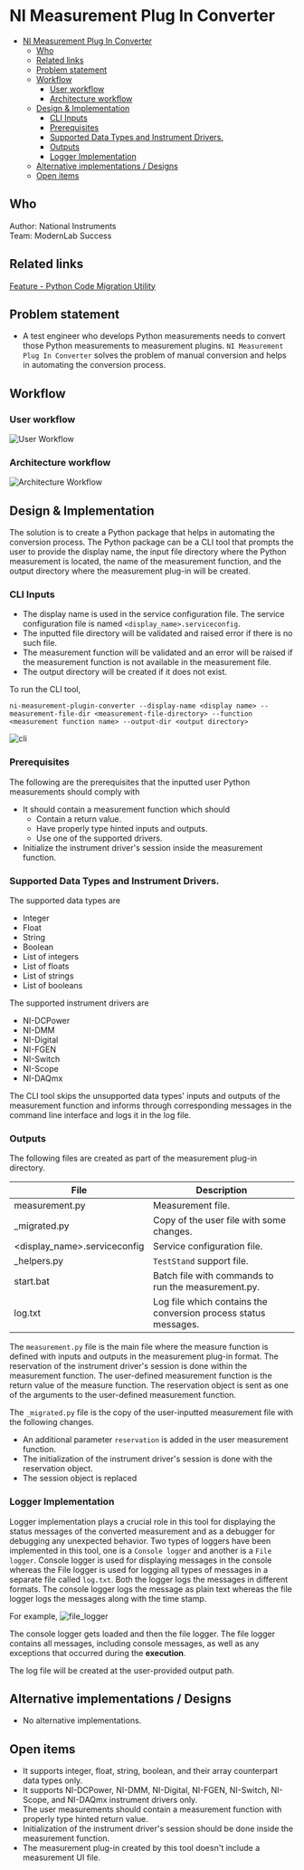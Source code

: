 # NI Measurement Plug In Converter

- [NI Measurement Plug In Converter](#ni-measurement-plug-in-converter)
  - [Who](#who)
  - [Related links](#related-links)
  - [Problem statement](#problem-statement)
  - [Workflow](#workflow)
    - [User workflow](#user-workflow)
    - [Architecture workflow](#architecture-workflow)
  - [Design \& Implementation](#design--implementation)
    - [CLI Inputs](#cli-inputs)
    - [Prerequisites](#prerequisites)
    - [Supported Data Types and Instrument Drivers.](#supported-data-types-and-instrument-drivers)
    - [Outputs](#outputs)
    - [Logger Implementation](#logger-implementation)
  - [Alternative implementations / Designs](#alternative-implementations--designs)
  - [Open items](#open-items)

## Who

Author: National Instruments \
Team: ModernLab Success

## Related links

[Feature - Python Code Migration Utility](https://dev.azure.com/ni/DevCentral/_backlogs/backlog/ModernLab%20Reference%20Architecture/Epics/?workitem=2809380)

## Problem statement

- A test engineer who develops Python measurements needs to convert those Python measurements to measurement plugins. `NI Measurement Plug In Converter` solves the problem of manual conversion and helps in automating the conversion process.

## Workflow

### User workflow

![User Workflow](user_workflow.png)

### Architecture workflow

![Architecture Workflow](architecture_flow.png)

## Design & Implementation

The solution is to create a Python package that helps in automating the conversion process. The Python package can be a CLI tool that prompts the user to provide the display name, the input file directory where the Python measurement is located, the name of the measurement function, and the output directory where the measurement plug-in will be created.

### CLI Inputs

- The display name is used in the service configuration file. The service configuration file is named `<display_name>.serviceconfig`.
- The inputted file directory will be validated and raised error if there is no such file.
- The measurement function will be validated and an error will be raised if the measurement function is not available in the measurement file.
- The output directory will be created if it does not exist.

To run the CLI tool,
```
ni-measurement-plugin-converter --display-name <display name> --measurement-file-dir <measurement-file-directory> --function <measurement function name> --output-dir <output directory>
```

![cli](cli.png)

### Prerequisites

The following are the prerequisites that the inputted user Python measurements should comply with

- It should contain a measurement function which should
  - Contain a return value.
  - Have properly type hinted inputs and outputs.
  - Use one of the supported drivers.
- Initialize the instrument driver's session inside the measurement function.

### Supported Data Types and Instrument Drivers.

The supported data types are

- Integer
- Float
- String
- Boolean
- List of integers
- List of floats
- List of strings
- List of booleans

The supported instrument drivers are

- NI-DCPower
- NI-DMM
- NI-Digital
- NI-FGEN
- NI-Switch
- NI-Scope
- NI-DAQmx

The CLI tool skips the unsupported data types' inputs and outputs of the measurement function and informs through corresponding messages in the command line interface and logs it in the log file. 

### Outputs

The following files are created as part of the measurement plug-in directory.

| File                         | Description                                                     |
| ---------------------------- | --------------------------------------------------------------- |
| measurement.py               | Measurement file.                                               |
| _migrated.py                 | Copy of the user file with some changes.                        |
| <display_name>.serviceconfig | Service configuration file.                                     |
| _helpers.py                  | `TestStand` support file.                                       |
| start.bat                    | Batch file with commands to run the measurement.py.             |
| log.txt                      | Log file which contains the conversion process status messages. |


The `measurement.py` file is the main file where the measure function is defined with inputs and outputs in the measurement plug-in format. The reservation of the instrument driver's session is done within the measurement function. The user-defined measurement function is the return value of the measure function. The reservation object is sent as one of the arguments to the user-defined measurement function.

The `_migrated.py` file is the copy of the user-inputted measurement file with the following changes.
- An additional parameter `reservation` is added in the user measurement function.
- The initialization of the instrument driver's session is done with the reservation object.
- The session object is replaced

### Logger Implementation

Logger implementation plays a crucial role in this tool for displaying the status messages of the converted measurement and as a debugger for debugging any unexpected behavior.
Two types of loggers have been implemented in this tool, one is a `Console logger` and another is a `File logger`. Console logger is used for displaying messages in the console whereas the File logger is used for logging all types of messages in a separate file called `log.txt`. Both the logger logs the messages in different formats. The console logger logs the message as plain text whereas the file logger logs the messages along with the time stamp.

For example,
![file_logger](file_logger.png)

The console logger gets loaded and then the file logger. The file logger contains all messages, including console messages, as well as any exceptions that occurred during the **execution**.

The log file will be created at the user-provided output path.

## Alternative implementations / Designs

- No alternative implementations.

## Open items

- It supports integer, float, string, boolean, and their array counterpart data types only.
- It supports NI-DCPower, NI-DMM, NI-Digital, NI-FGEN, NI-Switch, NI-Scope, and NI-DAQmx instrument drivers only.
- The user measurements should contain a measurement function with properly type hinted return value.
- Initialization of the instrument driver's session should be done inside the measurement function.
- The measurement plug-in created by this tool doesn't include a measurement UI file.
